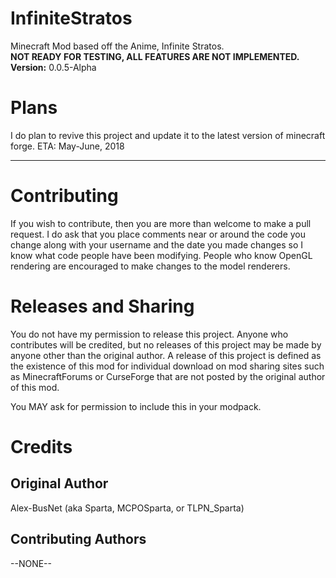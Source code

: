 # InfiniteStratos
Minecraft Mod based off the Anime, Infinite Stratos. <br>
**NOT READY FOR TESTING, ALL FEATURES ARE NOT IMPLEMENTED.**<br>
**Version:** 0.0.5-Alpha

# Plans
I do plan to revive this project and update it to the latest version of minecraft forge. ETA: May-June, 2018

<hr>

# Contributing
If you wish to contribute, then you are more than welcome to make a pull request. I do ask that you place comments near or around the code you change along with your username and the date you made changes so I know what code people have been modifying. People who know OpenGL rendering are encouraged to make changes to the model renderers. 

# Releases and Sharing
You do not have my permission to release this project. Anyone who contributes will be credited, but no releases of this project may be made by anyone other than the original author. A release of this project is defined as the existence of this mod for individual download on mod sharing sites such as MinecraftForums or CurseForge that are not posted by the original author of this mod. 

You MAY ask for permission to include this in your modpack.

# Credits
## Original Author
Alex-BusNet (aka Sparta, MCPOSparta, or TLPN_Sparta)

## Contributing Authors
--NONE--
